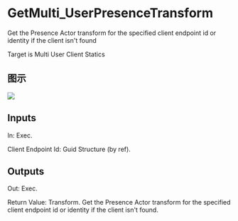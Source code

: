 # GetMulti_UserPresenceTransform

Get the Presence Actor transform for the specified client endpoint id or identity if the client isn't found

Target is Multi User Client Statics

## 图示

![]($-20221218-20102412.png)

## Inputs

In: Exec.

Client Endpoint Id: Guid Structure (by ref).  

## Outputs

Out: Exec.

Return Value: Transform. Get the Presence Actor transform for the specified client endpoint id or identity if the client isn't found.

